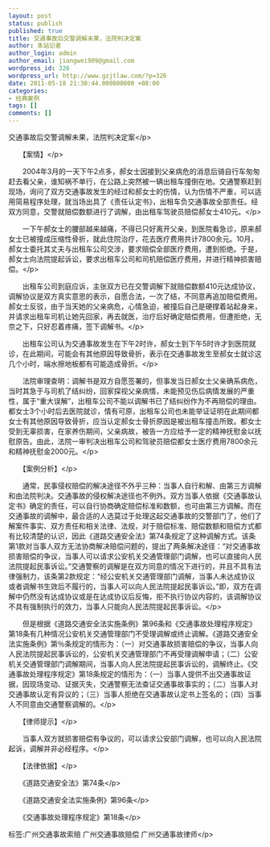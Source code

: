 ```yaml
---
layout: post
status: publish
published: true
title: 交通事故后交警调解未果，法院判决定案
author: 本站记者
author_login: admin
author_email: jiangwei909@gmail.com
wordpress_id: 326
wordpress_url: http://www.gzjtlaw.com/?p=326
date: 2011-05-18 21:30:44.000000000 +08:00
categories:
- 经典案例
tags: []
comments: []
---
```

<p>交通事故后交警调解未果，法院判决定案<&#47;p><p>　　【案情】<&#47;p><p>　　2004年3月的一天下午2点多，郝女士因接到父亲病危的消息后骑自行车匆匆赶去看父亲，谁知祸不单行，在公路上突然被一辆出租车撞倒在地。交通警察赶到现场，询问了双方交通事故发生的经过和郝女士的伤情，认为伤情不严重，可以适用简易程序处理，就当场出具了《责任认定书》，出租车负交通事故全部责任。经双方同意，交警就赔偿数额进行了调解，由出租车驾驶员赔偿郝女士410元。<&#47;p><p>　　一下午郝女士的腰部越来越痛，不得已只好离开父亲，到医院看急诊，原来郝女士已被撞成压缩性骨折，就此住院治疗，花去医疗费用共计7800余元。10月，郝女士委托其丈夫与出租车公司交涉，要求赔偿全部医疗费用，遭到拒绝。于是，郝女士向法院提起诉讼，要求出租车公司和司机赔偿医疗费用，并进行精神损害赔偿。<&#47;p><p>　　出租车公司到庭应诉，主张双方已在交警调解下就赔偿数额410元达成协议，调解协议是双方真实意思的表示，自愿合法，一次了结，不同意再追加赔偿费用。郝女士反驳，由于当天她的父亲病危，心情急迫，被撞后自己是硬撑着站起身来，并请求出租车司机让她先回家，再去就医，治疗后好确定赔偿费用，但遭拒绝，无奈之下，只好忍着疼痛，签下调解书。<&#47;p><p>　　出租车公司认为交通事故发生在下午2时许，郝女士到下午5时许才到医院就诊，在此期间，可能会有其他原因导致骨折，表示在交通事故发生至郝女士就诊这几个小时，端水擦地板都有可能造成骨折。<&#47;p><p>　　法院审理查明：调解书是双方自愿签署的，但事发当日郝女士父亲确系病危，当时其急于与司机了结纠纷，回家探视父亲病情，未能预见伤后病情发展的严重性，属于&ldquo;重大误解&rdquo;，出租车公司不能以调解书已了结纠纷作为不再赔偿的理由。都女士3个小时后去医院就诊，情有可原，出租车公司也未能举证证明在此期间都女士有其他原因导致骨折，应当认定郝女士骨折原因是被出租车撞击所致。都女士受到无辜损害，在家养伤期间，父亲病故，被告一方应给予一定的精神抚慰金以抚慰原告。由此，法院一审判决出租车公司和驾驶员赔偿都女士医疗费用7800余元和精神抚慰金2000元。<&#47;p><p>　　【案例分析】<&#47;p><p>　　通常，民事侵权赔偿的解决途径不外乎三种：当事人自行和解、由第三方调解和由法院判决。交通事故的侵权解决途径也不例外。双方当事人依据《交通事故认定书》确定的责任，可以自行协商确定赔偿标准和数额，也可由第三方调解。而在交通事故的调解中，最合适的人选莫过于处理这起交通事故的交警部门了，他们了解案件事实、双方责任和相关法律、法规，对于赔偿标准、赔偿数额和赔偿方式都有比较清楚的认识，因此《道路交通安全法》第74条规定了这种调解方式。该条第1款对当事人双方无法协商解决赔偿问题的，提出了两条解决途径：&ldquo;对交通事故损害赔偿的争议，当事人可以请求公安机关交通管理部门调解，也可以直接向人民法院提起民事诉讼。&rdquo;交通警察的调解是在双方同意的情况下进行的，并且不具有法律强制力，该条第2款规定：&ldquo;经公安机关交通管理部门调解，当事人未达成协议或者调解书生效后不履行的，当事人可以向人民法院提起民事诉讼。&rdquo;即，双方在调解中仍然没有达成协议或是在达成协议后反悔，拒不执行协议内容的，该调解协议不具有强制执行的效力，当事人只能向人民法院提起民事诉讼。<&#47;p><p>　　但是根据《道路交通安全法实施条例》第96条和《交通事故处理程序规定》第18条有几种情况公安机关交通管理部门不受理调解或终止调解。《道路交通安全法实施条例》第％条规定的情形为：（一）对交通事故损害赔偿的争议，当事人向人民法院提起民事诉讼的，公安机关交通管理部门不再受理调解申请；（二）公安机关交通管理部门调解期间，当事人向人民法院提起民事诉讼的，调解终止。《交通事故处理程序规定》第18条规定的情形为：（一）当事人提供不出交通事故证据，因现场变动、证据灭失，交通警察无法查证交通事故事实的；（二）当事人对交通事故认定有异议的；（三）当事人拒绝在交通事故认定书上签名的；（四）当事人不同意由交通警察调解的。<&#47;p><p>　　【律师提示】<&#47;p><p>　　当事人双方就损害赔偿有争议的，可以请求公安部门调解，也可以向人民法院起诉，调解并非必经程序。<&#47;p><p>　　【法律依据】<&#47;p><p>　　《道路交通安全法》第74条<&#47;p><p>　　《道路交通安全法实施条例》第96条<&#47;p><p>　　《交通事故处理程序规定》第18条<&#47;p><br&#47;><p>标签:广州交通事故索赔 广州交通事故赔偿 广州交通事故律师<&#47;p>
